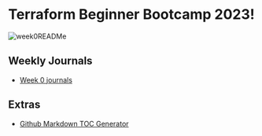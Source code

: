 # Terraform Beginner Bootcamp 2023!

![week0READMe](https://github.com/oakzd/terraform-beginner-bootcamp-2023/assets/11877532/d0729a0c-2b8d-4c47-98ed-f12f6a92c5e2)

## Weekly Journals
- [Week 0 journals](journal/week0.md)

## Extras
- [Github Markdown TOC Generator](https://ecotrust-canada.github.io/markdown-toc/)
